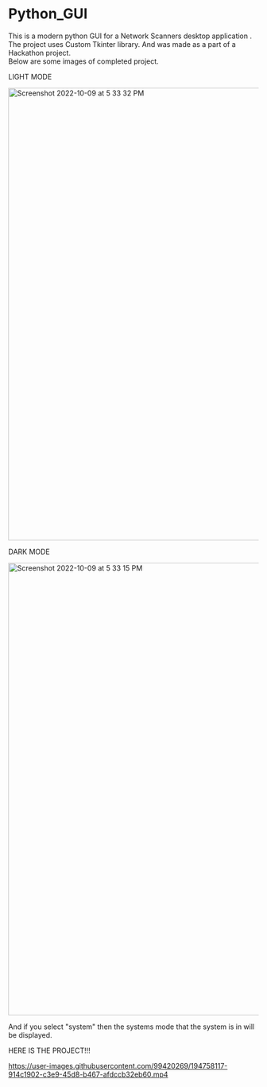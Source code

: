 # Python_GUI
This is a modern python GUI for a Network Scanners desktop application . The project uses Custom Tkinter library. And was made as a part of a Hackathon project.  
Below are some images of completed project.

LIGHT MODE 

<img width="910" alt="Screenshot 2022-10-09 at 5 33 32 PM" src="https://user-images.githubusercontent.com/99420269/194755871-7a39ae21-9047-4e91-a6c4-d64f6a79b24b.png">

DARK MODE

<img width="910" alt="Screenshot 2022-10-09 at 5 33 15 PM" src="https://user-images.githubusercontent.com/99420269/194755895-7f6b4d72-9bee-4842-bd85-9b3a97970970.png">

And if you select "system" then the systems mode that the system is in will be displayed.

HERE IS THE PROJECT!!!

https://user-images.githubusercontent.com/99420269/194758117-914c1902-c3e9-45d8-b467-afdccb32eb60.mp4

